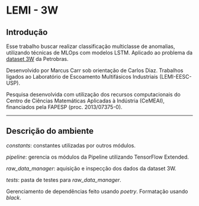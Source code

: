 # LEMI - 3W

## Introdução

Esse trabalho buscar realizar classificação multiclasse de anomalias, utilizando técnicas de MLOps com modelos LSTM. Aplicado ao problema da [dataset 3W](https://github.com/petrobras/3W) da Petrobras.

Desenvolvido por Marcus Carr sob orientação de Carlos Diaz. Trabalhos ligados ao Laboratório de Escoamento Multifásicos Industriais (LEMI-EESC-USP).

Pesquisa desenvolvida com utilização dos recursos computacionais do Centro de Ciências Matemáticas Aplicadas à Indústria (CeMEAI), financiados pela FAPESP (proc. 2013/07375-0).

---

## Descrição do ambiente

*constants*: constantes utilizadas por outros módulos.

*pipeline*: gerencia os módulos da Pipeline utilizando TensorFlow Extended.

*raw_data_manager*: aquisição e inspecção dos dados da dataset 3W.

*tests*: pasta de testes para *raw_data_manager*.

Gerenciamento de dependências feito usando *poetry*. Formatação usando *black*.
